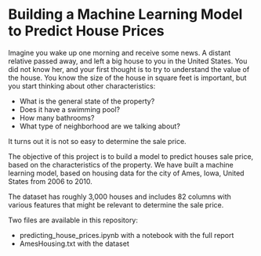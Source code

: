 # Building a Machine Learning Model to Predict House Prices

Imagine you wake up one morning and receive some news. A distant relative passed away, and left a big house to you in the United States. You did not know her, and your first thought is to try to understand the value of the house. You know the size of the house in square feet is important, but you start thinking about other characteristics:
- What is the general state of the property?
- Does it have a swimming pool?
- How many bathrooms?
- What type of neighborhood are we talking about?

It turns out it is not so easy to determine the sale price.

The objective of this project is to build a model to predict houses sale price, based on the characteristics of the property. We have built a machine learning model, based on housing data for the city of Ames, Iowa, United States from 2006 to 2010. 

The dataset has roughly 3,000 houses and includes 82 columns with various features that might be relevant to determine the sale price.

Two files are available in this repository:
- predicting_house_prices.ipynb with a notebook with the full report
- AmesHousing.txt with the dataset
